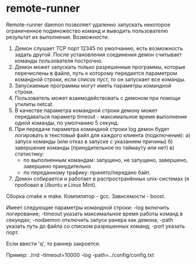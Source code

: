 # remote-runner
Remote-runner daemon позволяет удаленно запускать некоторое ограниченное
подмножество команд и выводить пользователю результат их выполнения. 
Возможности:
1. Демон слушает TCP порт 12345 по умолчанию, есть возможность задать другой. После установления соединения демон считывает команды пользователя построчно.
2. Демон может запускать только разрешенные программы, которые перечислены в файле, путь к которому передается параметром командной строки, если список пуст, то он запускает все команды.
3. Запускаемые программы могут иметь параметры командной строки.
4. Пользователь может взаимодействовать с демоном при помощи утилиты netcat.
5. В качестве параметра командной строки демону может передаваться параметр timeout - максимальное время выполнения одной команды, по умолчанию 5 секунд.
6. При передаче параметра командной строки log демон будет логировать в текстовый файл для каждого клиента (подключения):
  а) запуск команды (или отказ в запуске с указанием причины)
  б) завершение команды (принудительное по таймауту или нет)
  в) статистику:
    - по выполненным командам: запущено, не запущено, завершено, завершено принудительно
    - по переданному трафику: принято/передано байт.
7. Демон собирается и работает в распространённых unix-системах (я пробовал в Ubuntu и Linux Mint).


Сборка cmake и make.
Компилятор - gcc.
Зависемости - boost.

 
Имеет следующие параметры командной строки:
-log  	  включить логирование;
-timeout  указать максимальное время работы команд в секундах;
-nodaemon отключить запуск ранера как демона;
-path 	  указать путь до файла со списком разрешенных команд;
-port	  указать порт.

Если ввести 'q', то раннер закроется.

Пример: ./rrd -timeout=10000 -log -path=../config/config.txt 
